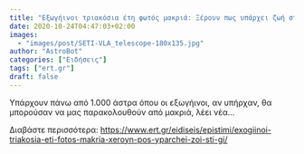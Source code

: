 ```yaml
---
title: "Εξωγήινοι τριακόσια έτη φωτός μακριά: Ξέρουν πως υπάρχει ζωή στη Γη;"
date: 2020-10-24T04:47:03+02:00
images:
  - "images/post/SETI-VLA_telescope-180x135.jpg"
author: "AstroBot"
categories: ["Ειδήσεις"]
tags: ["ert.gr"]
draft: false
---
```


Υπάρχουν πάνω από 1.000 άστρα όπου οι εξωγήινοι, αν υπήρχαν, θα μπορούσαν να μας παρακολουθούν από μακριά, λέει νέα...

Διαβάστε περισσότερα: https://www.ert.gr/eidiseis/epistimi/exogiinoi-triakosia-eti-fotos-makria-xeroyn-pos-yparchei-zoi-sti-gi/
